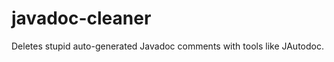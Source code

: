 javadoc-cleaner
===============

Deletes stupid auto-generated Javadoc comments with tools like JAutodoc.